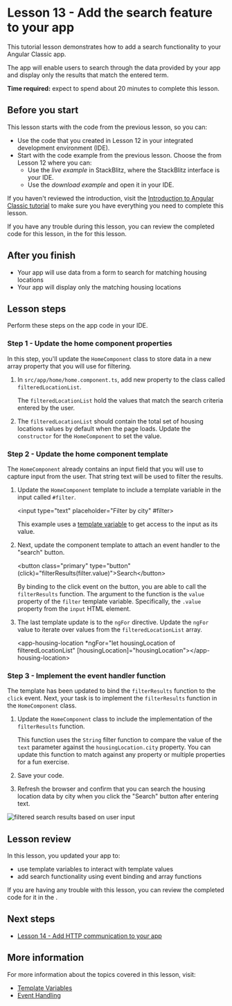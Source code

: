 # Lesson 13 - Add the search feature to your app

This tutorial lesson demonstrates how to add a search functionality to your Angular Classic app.

The app will enable users to search through the data provided by your app and display only the results that match the entered term.

**Time required:** expect to spend about 20 minutes to complete this lesson.

## Before you start

This lesson starts with the code from the previous lesson, so you can:

*   Use the code that you created in Lesson 12 in your integrated development environment (IDE).
*   Start with the code example from the previous lesson. Choose the <live-example name="first-app-lesson-12"></live-example> from Lesson 12 where you can:
    *   Use the *live example* in StackBlitz, where the StackBlitz interface is your IDE.
    *   Use the *download example* and open it in your IDE.

If you haven't reviewed the introduction, visit the [Introduction to Angular Classic tutorial](tutorial/first-app) to make sure you have everything you need to complete this lesson.

If you have any trouble during this lesson, you can review the completed code for this lesson, in the <live-example></live-example> for this lesson.

## After you finish

*  Your app will use data from a form to search for matching housing locations
*  Your app will display only the matching housing locations

## Lesson steps

Perform these steps on the app code in your IDE.

### Step 1 - Update the home component properties
In this step, you'll update the `HomeComponent` class to store data in a new array property that you will use for filtering.

1.  In `src/app/home/home.component.ts`, add new property to the class called `filteredLocationList`.

    <code-example header="Add the filtered results property" path="first-app-lesson-13/src/app/home/home.component.ts" region="add-filtered-location-list"></code-example>

    The `filteredLocationList` hold the values that match the search criteria entered by the user.

1.  The `filteredLocationList` should contain the total set of housing locations values by default when the page loads. Update the `constructor` for the `HomeComponent` to set the value.

    <code-example header="Set the value of filteredLocationList" path="first-app-lesson-13/src/app/home/home.component.ts" region="update-constructor"></code-example>

### Step 2 - Update the home component template
The `HomeComponent` already contains an input field that you will use to capture input from the user. That string text will be used to filter the results.

1.  Update the `HomeComponent` template to include a template variable in the input called `#filter`.

    <code-example header="Add a template variable to HomeComponent's template"  format="html" language="html">
        &lt;input type="text" placeholder="Filter by city" #filter&gt;
    </code-example>

    This example uses a [template variable](/guide/template-reference-variables) to get access to the input as its value.

1.  Next, update the component template to attach an event handler to the "search" button.

    <code-example header="Bind the click event" format="html" language="html">
        &lt;button class="primary" type="button" (click)="filterResults(filter.value)"&gt;Search&lt;/button&gt;
    </code-example>

    By binding to the click event on the button, you are able to call the `filterResults` function. The argument to the function is the `value` property of the `filter` template variable. Specifically, the `.value` property from the `input` HTML element.

1.  The last template update is to the `ngFor` directive. Update the `ngFor` value to iterate over values from the `filteredLocationList` array.

    <code-example header="Update the ngFor directive value" format="html" language="html">
        &lt;app-housing-location *ngFor="let housingLocation of filteredLocationList" [housingLocation]="housingLocation"&gt;&lt;/app-housing-location&gt;
    </code-example>

### Step 3 - Implement the event handler function

The template has been updated to bind the `filterResults` function to the `click` event. Next, your task is to implement the `filterResults` function in the `HomeComponent` class.

1.  Update the `HomeComponent` class to include the implementation of the `filterResults` function.
    
    <code-example header="Add the filterResults function implementation" path="first-app-lesson-13/src/app/home/home.component.ts" region="add-filter-results-fn"></code-example>

    This function uses the `String` filter function to compare the value of the `text` parameter against the `housingLocation.city` property. You can update this function to match against any property or multiple properties for a fun exercise.

1. Save your code.

1. Refresh the browser and confirm that you can search the housing location data by city when you click the "Search" button after entering text.

<section class="lightbox">
<img alt="filtered search results based on user input" src="generated/images/guide/faa/homes-app-lesson-13-step-3.png">
</section>

## Lesson review

In this lesson, you updated your app to:
*  use template variables to interact with template values
*  add search functionality using event binding and array functions

If you are having any trouble with this lesson, you can review the completed code for it in the <live-example></live-example>.

## Next steps

*  [Lesson 14 - Add HTTP communication to your app](tutorial/first-app/first-app-lesson-14)

## More information

For more information about the topics covered in this lesson, visit:

*  [Template Variables](/guide/template-reference-variables)
*  [Event Handling](/guide/event-binding)